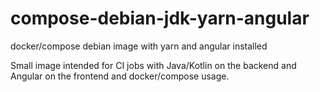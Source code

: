 # compose-debian-jdk-yarn-angular
docker/compose debian image with yarn and angular installed

Small image intended for CI jobs with Java/Kotlin on the backend and Angular on the frontend and docker/compose usage.

